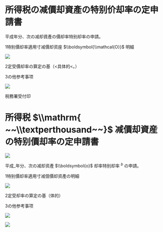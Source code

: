 # 所得税の减價却資產の特别价却率の定申請書

平成年分、次の减却資產の價却率特别却率の申請。

1特别價却率適用寸减價却资座 $\\boldsymbol{\\mathcal{O}}$ 明細

![](https://www.nta.go.jp/tmp/a891b234-691e-4090-b48d-87b22d1d81dc/images/ea8c50944eb5554a343e95828c16ab0cbc26f4e1d2ea41520406ea16264c2c4e.jpg)

2定受價却率の算定の基（<具体的<。）

3の他参考事项

![](https://www.nta.go.jp/tmp/a891b234-691e-4090-b48d-87b22d1d81dc/images/e14f216ec3f35a14b7122227532817c7c8c75fa05f9fe5b9c4e00da699f2cb4f.jpg)

税務署受付印

# 所得税 $\\mathrm{ ~~\\textperthousand~~}$ 减價却資産の特别價却率の定申請書

![](https://www.nta.go.jp/tmp/a891b234-691e-4090-b48d-87b22d1d81dc/images/ffd706b2830f31de39f523a83cd68e45cd651ece5126c7e02fa7f947efecffe2.jpg)

平成\_年分、次の减却资產 $\\boldsymbol{o}$ 却率特别却率 $^{b}$ の申請。

1特别價却率適用寸减佃價却资產の明細

![](https://www.nta.go.jp/tmp/a891b234-691e-4090-b48d-87b22d1d81dc/images/299d41bee75da2d4ce9cf62e51a542c421ca37d33f436083e2414d63f4b0e174.jpg)

2定受却率の算定の基（体的）

3の他参考事项

![](https://www.nta.go.jp/tmp/a891b234-691e-4090-b48d-87b22d1d81dc/images/7572ebcd8b7ee68bc47a8aaf30077f921c64b7b5c7309c545306b047a409db99.jpg)

![](https://www.nta.go.jp/tmp/a891b234-691e-4090-b48d-87b22d1d81dc/images/9d6922108e50f61e4bfa87ae620ad3501382b6963239652af3fe7800dd6058fe.jpg)